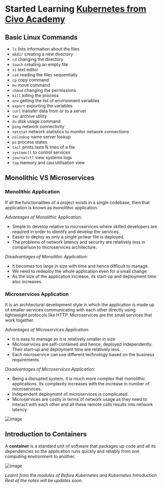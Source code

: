 # Started Learning [Kubernetes from Civo Academy](https://www.civo.com/account/academy)

## Basic Linux Commands
-	`ls`			lists information about the files
-	`mkdir`			creating a new directory
-	`cd`			changing the directory
-	`touch`			creating an empty file
-	`vi`			text editor
-	`cat`			reading the files sequentially
-	`cp`			copy command
-	`mv`			move command
-	`chmod`		changing the permissions
-	`kill`			killing the process
-	`env`			getting the list of environment variables
-	`export`		exporting the variables
-	`curl`			transfer data from or to a server
-	`tar`			archive utility
-	`du`			disk usage command
-	`ping`			network connectivity
-	`netstat`		network statistics to monitor network connections
-	`nslookup`		name server lookup
-	`ps`			process states
-	`tail`			prints lasts N lines of a file
-	`systemctl`		to control services
-	`journalctl`		view systems logs
-	`top`			memory and cpu utilisation view

## Monolithic VS Microservices

### Monolithic Application
If all the functionalities of a project exists in a single codebase, then that application is known as monolithic application.

_Advantages of Monolithic Application:_
-	Simple to develop relative to microservices where skilled developers are required in order to identify and develop the services.
-	Easier to deploy as only a single jar/war file is deployed.
-	The problems of network latency and security are relatively less in comparison to microservices architecture.

_Disadvantages of Monolithic Application:_
-	It becomes too large in size with time and hence difficult to manage.
-	We need to redeploy the whole application even for a small change
-	As the size of the application increase, its start-up and deployment time also increases.

### Microservices Application
It is an architectural development style in which the application is made up of smaller services communicating with each other directly using lightweight protocols like HTTP. 
Microservices are the small services that work together.

_Advantages of Microservices Application:_
-	It is easy to manage as it is relatively smaller in size
-	Microservices are self-contained and hence, deployed independently. Their start-up and deployment time are relatively less.
-	Each microservice can use different technology based on the business requirements.

_Disadvantages of Microservices Application:_
-	Being a disrupted system, it is much more complex that monolithic applications. Its complexity increases with the increase in number of microservices.
-	Independent deployment of microservices is complicated.
-	Microservices are costly in terms of network usage as they need to interact with each other and all these remote calls results into network latency.

![image](https://user-images.githubusercontent.com/74575612/156892886-8c689d0f-cde3-46b7-92df-981096789a62.png)

## Introduction to Containers
A **container** is a standard unit of software that packages up code and all its dependencies so the application runs quickly and reliably from one computing environment to another.

![image](https://user-images.githubusercontent.com/74575612/156892907-644d7944-8074-4133-8e38-350593a7c1fa.png)

_Learnt from the modules of Before Kubernetes and Kubernetes Introduction_
_Rest of the notes will be updates soon._
